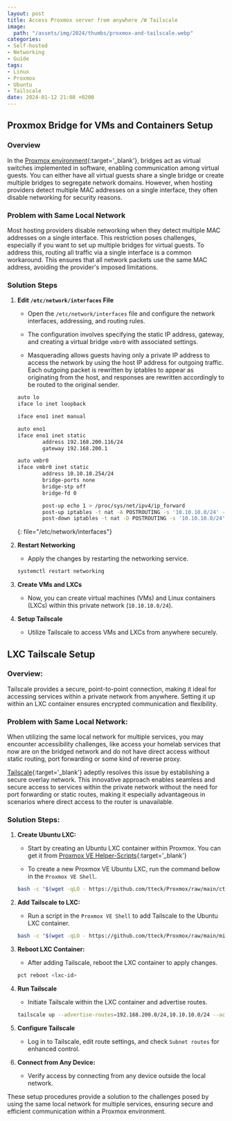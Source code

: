 ```yaml
---
layout: post
title: Access Proxmox server from anywhere /W Tailscale
image:
  path: "/assets/img/2024/thumbs/proxmox-and-tailscale.webp"
categories:
- Self-hosted
- Networking
- Guide
tags:
- Linux
- Proxmox
- Ubuntu
- Tailscale
date: 2024-01-12 21:08 +0200
---
```

## Proxmox Bridge for VMs and Containers Setup

### Overview

In the [Proxmox environment](https://www.proxmox.com/en/proxmox-virtual-environment/overview){:target='_blank'}, bridges act as virtual switches implemented in software, enabling communication among virtual guests. You can either have all virtual guests share a single bridge or create multiple bridges to segregate network domains. However, when hosting providers detect multiple MAC addresses on a single interface, they often disable networking for security reasons.

### Problem with Same Local Network

Most hosting providers disable networking when they detect multiple MAC addresses on a single interface. This restriction poses challenges, especially if you want to set up multiple bridges for virtual guests. To address this, routing all traffic via a single interface is a common workaround. This ensures that all network packets use the same MAC address, avoiding the provider's imposed limitations.

### Solution Steps

1. **Edit `/etc/network/interfaces` File**

   - Open the `/etc/network/interfaces` file and configure the network interfaces, addressing, and routing rules.

   - The configuration involves specifying the static IP address, gateway, and creating a virtual bridge `vmbr0` with associated settings.

   - Masquerading allows guests having only a private IP address to access the network by using the host IP address for outgoing traffic. Each outgoing packet is rewritten by iptables to appear as originating from the host, and responses are rewritten accordingly to be routed to the original sender.

   ```bash
   auto lo
   iface lo inet loopback
   
   iface eno1 inet manual
   
   auto eno1
   iface eno1 inet static
           address 192.168.200.116/24
           gateway 192.168.200.1
   
   auto vmbr0
   iface vmbr0 inet static
           address 10.10.10.254/24
           bridge-ports none
           bridge-stp off
           bridge-fd 0
   
           post-up echo 1 > /proc/sys/net/ipv4/ip_forward
           post-up iptables -t nat -A POSTROUTING -s '10.10.10.0/24' -o eno1 -j MASQUERADE
           post-down iptables -t nat -D POSTROUTING -s '10.10.10.0/24' -o eno1 -j MASQUERADE
   ```
   {: file="/etc/network/interfaces"}

2. **Restart Networking**

   - Apply the changes by restarting the networking service.

   ```bash
   systemctl restart networking
   ```

3. **Create VMs and LXCs**

   - Now, you can create virtual machines (VMs) and Linux containers (LXCs) within this private network (`10.10.10.0/24`).

4. **Setup Tailscale**

   - Utilize Tailscale to access VMs and LXCs from anywhere securely.

## LXC Tailscale Setup

### Overview:

Tailscale provides a secure, point-to-point connection, making it ideal for accessing services within a private network from anywhere. Setting it up within an LXC container ensures encrypted communication and flexibility.

### Problem with Same Local Network:

When utilizing the same local network for multiple services, you may encounter accessibility challenges, like access your homelab services that now are on the bridged network and do not have direct access without static routing, port forwarding or some kind of reverse proxy.

[Tailscale](https://tailscale.com/){:target='_blank'} adeptly resolves this issue by establishing a secure overlay network. This innovative approach enables seamless and secure access to services within the private network without the need for port forwarding or static routes, making it especially advantageous in scenarios where direct access to the router is unavailable.

### Solution Steps:

1. **Create Ubuntu LXC:**

    - Start by creating an Ubuntu LXC container within Proxmox. You can get it from [Proxmox VE Helper-Scripts](https://tteck.github.io/Proxmox/){:target='_blank'}

    - To create a new Proxmox VE Ubuntu LXC, run the command bellow in the `Proxmox VE Shell`.

    ```bash
    bash -c "$(wget -qLO - https://github.com/tteck/Proxmox/raw/main/ct/ubuntu.sh)"
    ```

2. **Add Tailscale to LXC:**

    - Run a script in the `Proxmox VE Shell` to add Tailscale to the Ubuntu LXC container.

    ```bash
    bash -c "$(wget -qLO - https://github.com/tteck/Proxmox/raw/main/misc/add-tailscale-lxc.sh)"
    ```

3. **Reboot LXC Container:**

    - After adding Tailscale, reboot the LXC container to apply changes.

    ```bash
    pct reboot <lxc-id>
    ```

4. **Run Tailscale**
    - Initiate Tailscale within the LXC container and advertise routes.

    ```bash
    tailscale up --advertise-routes=192.168.200.0/24,10.10.10.0/24 --accept-routes
    ```

5. **Configure Tailscale**

    - Log in to Tailscale, edit route settings, and check `Subnet routes` for enhanced control.

6. **Connect from Any Device:**

    - Verify access by connecting from any device outside the local network.

These setup procedures provide a solution to the challenges posed by using the same local network for multiple services, ensuring secure and efficient communication within a Proxmox environment.